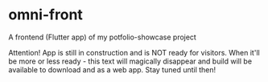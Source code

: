 # omni-front
A frontend (Flutter app) of my potfolio-showcase project


Attention! App is still in construction and is NOT ready for visitors.
When it'll be more or less ready - this text will magically disappear and build will be available to download and as a web app.
Stay tuned until then!

